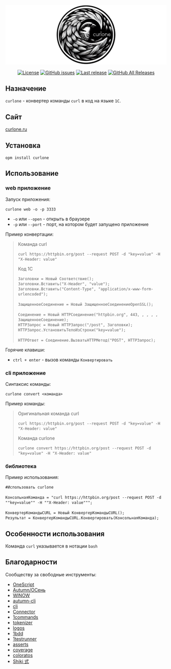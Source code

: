 ![](img/curlone-logo-horizontal.png)

<p align="center">
<a href="https://github.com/alei1180/curlone/blob/main/LICENSE"><img alt="License" src="https://img.shields.io/github/license/alei1180/curlone?style=badge"></a>
<a href="https://github.com/alei1180/curlone/issues"><img alt="GitHub issues" src="https://img.shields.io/github/issues-raw/alei1180/curlone?style=badge"></a>
<a href="https://github.com/alei1180/curlone/releases/latest"><img alt="Last release" src="https://img.shields.io/github/v/release/alei1180/curlone?include_prereleases&label=last%20release&style=badge"></a>
<a href="https://github.com/alei1180/curlone/releases"><img alt="GitHub All Releases" src="https://img.shields.io/github/downloads/alei1180/curlone/total?style=flat-square"></a>
</p>

## Назначение

`curlone` - конвертер команды `curl` в код на языке `1С`.

## Сайт

[curlone.ru](http://curlone.ru/)

## Установка

```shell
opm install curlone
```

## Использование

### web приложение

Запуск приложения:

```shell
curlone web -o -p 3333
```

* `-o` или `--open` - открыть в браузере
* `-p` или `--port` - порт, на котором будет запущено приложение

Пример конвертации:

>Команда curl
>
>```shell
>curl https://httpbin.org/post --request POST -d "key=value" -H "X-Header: value"
>```
>
>Код 1C
>
>```bsl
>Заголовки = Новый Соответствие();
>Заголовки.Вставить("X-Header", "value");
>Заголовки.Вставить("Content-Type", "application/x-www-form-urlencoded");
>
>ЗащищенноеСоединение = Новый ЗащищенноеСоединениеOpenSSL();
>
>Соединение = Новый HTTPСоединение("httpbin.org", 443, , , , , ЗащищенноеСоединение);
>HTTPЗапрос = Новый HTTPЗапрос("/post", Заголовки);
>HTTPЗапрос.УстановитьТелоИзСтроки("key=value");
>
>HTTPОтвет = Соединение.ВызватьHTTPМетод("POST", HTTPЗапрос);
>```

Горячие клавиши:

* `ctrl + enter` - вызов команды `Конвертировать`

### cli приложение

Синтаксис команды:

```shell
curlone convert <команда> 
```

Пример команды:

>Оригинальная команда curl
>
>```shell
>curl https://httpbin.org/post --request POST -d "key=value" -H "X-Header: value"
>```
>
>Команда curlone
>
>```shell
>curlone convert https://httpbin.org/post --request POST -d "key=value" -H "X-Header: value"
>```

### библиотека

Пример использования:

```bsl
#Использовать curlone

КонсольнаяКоманда = "curl https://httpbin.org/post --request POST -d ""key=value"" -H ""X-Header: value""";

КонвертерКомандыCURL = Новый КонвертерКомандыCURL();
Результат = КонвертерКомандыCURL.Конвертировать(КонсольнаяКоманда);
```

## Особенности использования

Команда `curl` указывается в нотации `bash`

## Благодарности

Сообществу за свободные инструменты:

* [OneScript](https://github.com/EvilBeaver/OneScript)
* [Autumn/ОСень](https://github.com/autumn-library/autumn)
* [WINOW](https://github.com/autumn-library/winow)
* [autumn-cli](https://github.com/autumn-library/autumn-cli)
* [cli](https://github.com/oscript-library/cli)
* [Connector](https://github.com/vbondarevsky/Connector)
* [1commands](https://github.com/artbear/1commands)
* [tokenizer](https://github.com/Nivanchenko/tokenizer)
* [logos](https://github.com/oscript-library/logos)
* [1bdd](https://github.com/artbear/1bdd)
* [1testrunner](https://github.com/artbear/1testrunner)
* [asserts](https://github.com/oscript-library/asserts)
* [coverage](https://github.com/oscript-library/coverage)
* [coloratos](https://github.com/240596448/coloratos)
* [Shiki 式](https://github.com/shikijs/shiki)
